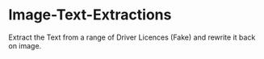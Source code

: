 # Image-Text-Extractions
Extract the Text from a range of Driver Licences (Fake) and rewrite it back on image.
